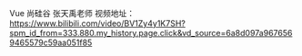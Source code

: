 Vue  尚硅谷  张天禹老师
视频地址：https://www.bilibili.com/video/BV1Zy4y1K7SH?spm_id_from=333.880.my_history.page.click&vd_source=6a8d097a9676569465579c59aa051f85
